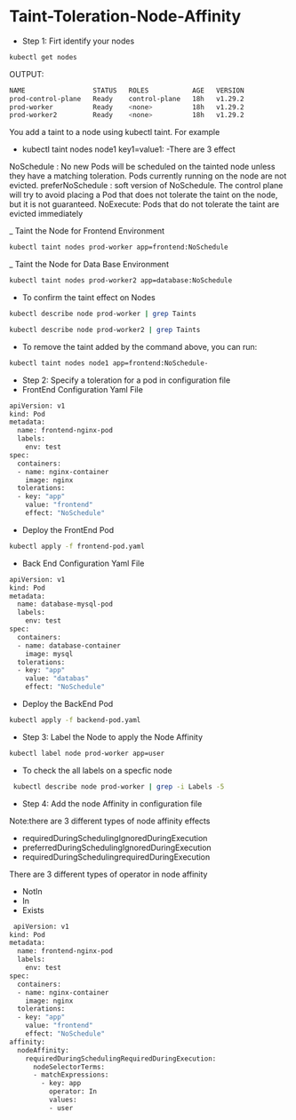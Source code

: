 # Taint-Toleration-Node-Affinity

- Step 1: Firt identify your nodes
``` bash
kubectl get nodes
```
OUTPUT:
``` bash
NAME                 STATUS   ROLES           AGE   VERSION
prod-control-plane   Ready    control-plane   18h   v1.29.2
prod-worker          Ready    <none>          18h   v1.29.2
prod-worker2         Ready    <none>          18h   v1.29.2
```
You add a taint to a node using kubectl taint. For example
- kubectl taint nodes node1 key1=value1:<taint-effect>
-There are 3 effect

NoSchedule : No new Pods will be scheduled on the tainted node unless they have a matching toleration. Pods currently running on the node are not evicted.
preferNoSchedule : soft version of NoSchedule. The control plane will try to avoid placing a Pod that does not tolerate the taint on the node, but it is not guaranteed.
NoExecute: Pods that do not tolerate the taint are evicted immediately

_ Taint the Node for Frontend Environment 

``` bash
kubectl taint nodes prod-worker app=frontend:NoSchedule
```
_ Taint the Node for Data Base Environment 

``` bash
kubectl taint nodes prod-worker2 app=database:NoSchedule
```
- To confirm the taint effect on Nodes
``` bash
kubectl describe node prod-worker | grep Taints

kubectl describe node prod-worker2 | grep Taints
```

- To remove the taint added by the command above, you can run:
``` bash
kubectl taint nodes node1 app=frontend:NoSchedule-
```
- Step 2: Specify a toleration for a pod in configuration file
- FrontEnd Configuration Yaml File
``` bash
apiVersion: v1
kind: Pod
metadata:
  name: frontend-nginx-pod
  labels:
    env: test
spec:
  containers:
  - name: nginx-container
    image: nginx
  tolerations:
  - key: "app"
    value: "frontend"
    effect: "NoSchedule"
```
- Deploy the FrontEnd Pod
``` bash
kubectl apply -f frontend-pod.yaml
``` 
- Back End Configuration Yaml File
``` bash
apiVersion: v1
kind: Pod
metadata:
  name: database-mysql-pod
  labels:
    env: test
spec:
  containers:
  - name: database-container
    image: mysql
  tolerations:
  - key: "app"
    value: "databas"
    effect: "NoSchedule"
```
- Deploy the BackEnd Pod
``` bash
kubectl apply -f backend-pod.yaml
```
- Step 3: Label the Node to apply the Node Affinity
``` bash
kubectl label node prod-worker app=user
```
- To check the all labels on a specfic node
``` bash
 kubectl describe node prod-worker | grep -i Labels -5
```
- Step 4: Add the node Affinity in configuration file

Note:there are 3 different types of node affinity effects
- requiredDuringSchedulingIgnoredDuringExecution
- preferredDuringSchedulingIgnoredDuringExecution
- requiredDuringSchedulingrequiredDuringExecution

There are 3 different types of operator in node affinity 
- NotIn
- In
- Exists

``` bash
 apiVersion: v1
kind: Pod
metadata:
  name: frontend-nginx-pod
  labels:
    env: test
spec:
  containers:
  - name: nginx-container
    image: nginx
  tolerations:
  - key: "app"
    value: "frontend"
    effect: "NoSchedule"
affinity:
  nodeAffinity:
    requiredDuringSchedulingRequiredDuringExecution:
      nodeSelectorTerms:
      - matchExpressions:
        - key: app
          operator: In
          values:
          - user
```
